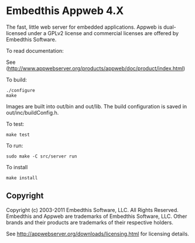 Embedthis Appweb 4.X
===

The fast, little web server for embedded applications. Appweb is dual-licensed under a GPLv2 license and commercial
licenses are offered by Embedthis Software.

To read documentation:

  See (http://www.appwebserver.org/products/appweb/doc/product/index.html)

To build:

    ./configure
    make

Images are built into out/bin and out/lib. The build configuration is saved in out/inc/buildConfig.h.

To test:

    make test

To run:

    sudo make -C src/server run

To install

    make install

Copyright
---
Copyright (c) 2003-2011 Embedthis Software, LLC. All Rights Reserved.
Embedthis and Appweb are trademarks of Embedthis Software, LLC. Other 
brands and their products are trademarks of their respective holders.

See http://appwebserver.org/downloads/licensing.html for licensing details.
